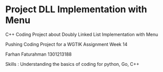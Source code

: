 # Project DLL Implementation with Menu
C++ Coding Project about Doubly Linked List Implementation with Menu

Pushing Coding Project for a WGTIK Assignment Week 14


Farhan Faturahman 1301213188

Skills : Understanding the basics of coding for python, Go, C++
